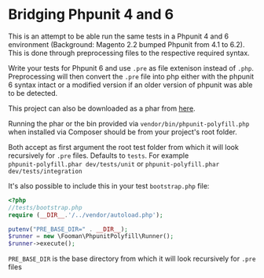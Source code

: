 # Bridging Phpunit 4 and 6

This is an attempt to be able run the same tests in a Phpunit 4 and 6 environment (Background: Magento 2.2 bumped Phpunit from 4.1 to 6.2). This is done through preprocessing files to the respective required syntax.

Write your tests for Phpunit 6 and use `.pre` as file extenison instead of `.php`. Preprocessing will then convert the `.pre` file into php either with the phpunit 6 syntax intact or a modified version if an older version of phpunit was able to be detected.

This project can also be downloaded as a phar from [here](https://fooman.github.io/phpunit-polyfill/phpunit-polyfill.phar).

Running the phar or the bin provided via `vendor/bin/phpunit-polyfill.php` when installed via Composer should be from your project's root folder.

Both accept as first argument the root test folder from which it will look recursively for `.pre` files. Defaults to `tests`. For example  
`phpunit-polyfill.phar dev/tests/unit`  or
`phpunit-polyfill.phar dev/tests/integration`

It's also possible to include this in your test `bootstrap.php` file:

```php
<?php
//tests/bootstrap.php
require (__DIR__.'/../vendor/autoload.php');

putenv("PRE_BASE_DIR=" . __DIR__);
$runner = new \Fooman\PhpunitPolyfill\Runner();
$runner->execute();
```

`PRE_BASE_DIR` is the base directory from which it will look recursively for `.pre` files